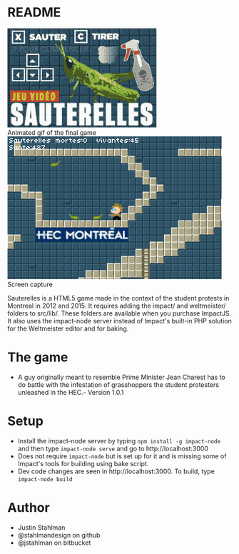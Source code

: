 # README

<img src="./sauterelles.gif"/>
<figcaption>
Animated gif of the final game  
</figcaption>

<img src="./sauterelles.png"/>
<figcaption>
Screen capture
</figcaption>

Sauterelles is a HTML5 game made in the context of the student protests in Montreal in 2012 and 2015. It requires adding the impact/ and weltmeister/ folders to src/lib/. These folders are available when you purchase ImpactJS. It also uses the impact-node server instead of Impact's built-in PHP solution for the Weltmeister editor and for baking.

# The game


- A guy originally meant to resemble Prime Minister Jean Charest has to do battle with the infestation of grasshoppers the student protesters unleashed in the HEC.- Version 1.0.1

# Setup

- Install the impact-node server by typing ```npm install -g impact-node``` and then type ```impact-node serve``` and go to http://localhost:3000
- Does not require ```impact-node``` but is set up for it and is missing some of Impact's tools for building using bake script.
- Dev code changes are seen in http://localhost:3000. To build, type ```impact-node build```</li>
</ul>

# Author

- Justin Stahlman
- @stahlmandesign on github
- @jstahlman on bitbucket
